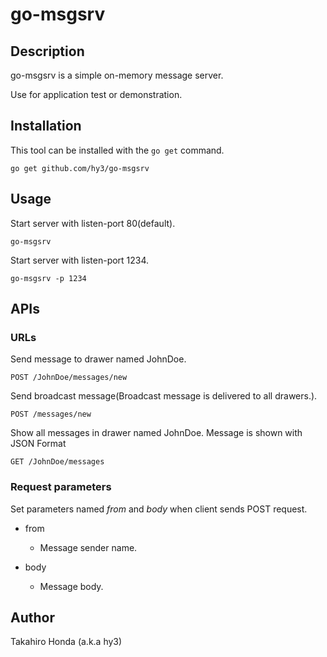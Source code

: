 # go-msgsrv

## Description
go-msgsrv is a simple on-memory message server.

Use for application test or demonstration.

## Installation
This tool can be installed with the `go get` command.

    go get github.com/hy3/go-msgsrv

## Usage
Start server with listen-port 80(default).

    go-msgsrv

Start server with listen-port 1234.

    go-msgsrv -p 1234

## APIs
### URLs
Send message to drawer named JohnDoe.

    POST /JohnDoe/messages/new

Send broadcast message(Broadcast message is delivered to all drawers.).

    POST /messages/new

Show all messages in drawer named JohnDoe. Message is shown with JSON Format

    GET /JohnDoe/messages



### Request parameters
Set parameters named *from* and *body* when client sends POST request.

* from
  - Message sender name.

* body
  - Message body.

## Author
Takahiro Honda (a.k.a hy3)
